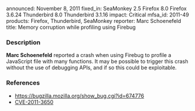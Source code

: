 announced: November 8, 2011
fixed_in: SeaMonkey 2.5
          Firefox 8.0
          Firefox 3.6.24
          Thunderbird 8.0
          Thunderbird 3.1.16
impact: Critical
mfsa_id: 2011-49
products: Firefox, Thunderbird, SeaMonkey
reporter: Marc Schoenefeld
title: Memory corruption while profiling using Firebug

<h3>Description</h3>

<p><strong>Marc Schoenefeld</strong> reported a crash when using Firebug
to profile a JavaScript file with many functions. It may be possible
to trigger this crash without the use of debugging APIs, and if so
this could be exploitable.</p>

<h3>References</h3>

<ul>
  <li><a href="https://bugzilla.mozilla.org/show_bug.cgi?id=674776">
  https://bugzilla.mozilla.org/show_bug.cgi?id=674776</a></li>
  <li><a href="http://cve.mitre.org/cgi-bin/cvename.cgi?name=CVE-2011-3650" class="ex-ref">CVE-2011-3650</a></li>
</ul>




